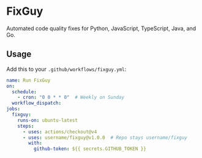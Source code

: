 # FixGuy

Automated code quality fixes for Python, JavaScript, TypeScript, Java, and Go.

## Usage

Add this to your `.github/workflows/fixguy.yml`:
```yaml
name: Run FixGuy
on:
  schedule:
    - cron: "0 0 * * 0"  # Weekly on Sunday
  workflow_dispatch:
jobs:
  fixguy:
    runs-on: ubuntu-latest
    steps:
      - uses: actions/checkout@v4
      - uses: username/fixguy@v1.0.0  # Repo stays username/fixguy
        with:
          github-token: ${{ secrets.GITHUB_TOKEN }}